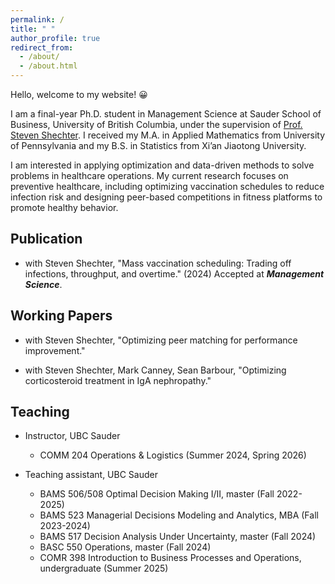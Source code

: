 ```yaml
---
permalink: /
title: " "
author_profile: true
redirect_from: 
  - /about/
  - /about.html
---
```

Hello, welcome to my website! 😀 

I am a final-year Ph.D. student in Management Science at Sauder School of Business, University of British Columbia, under the supervision of [Prof. Steven Shechter](https://www.sauder.ubc.ca/people/steven-shechter). I received my M.A. in Applied Mathematics from University of Pennsylvania and my B.S. in Statistics from Xi’an Jiaotong University.

I am interested in applying optimization and data-driven methods to solve problems in healthcare operations. My current research focuses on preventive healthcare, including optimizing vaccination schedules to reduce infection risk and designing peer-based competitions in fitness platforms to promote healthy behavior.


## Publication
* with Steven Shechter, "Mass vaccination scheduling: Trading off infections, throughput, and overtime." (2024) Accepted at **_Management Science_**.

## Working Papers
* with Steven Shechter, "Optimizing peer matching for performance improvement."

* with Steven Shechter, Mark Canney, Sean Barbour, "Optimizing corticosteroid treatment in IgA nephropathy."

## Teaching
* Instructor, UBC Sauder
  + COMM 204 Operations & Logistics (Summer 2024, Spring 2026)

* Teaching assistant, UBC Sauder
  + BAMS 506/508 Optimal Decision Making I/II, master (Fall 2022-2025)
  + BAMS 523 Managerial Decisions Modeling and Analytics, MBA (Fall 2023-2024)
  + BAMS 517 Decision Analysis Under Uncertainty, master (Fall 2024)
  + BASC 550 Operations, master (Fall 2024)
  + COMR 398 Introduction to Business Processes and Operations, undergraduate (Summer 2025)
